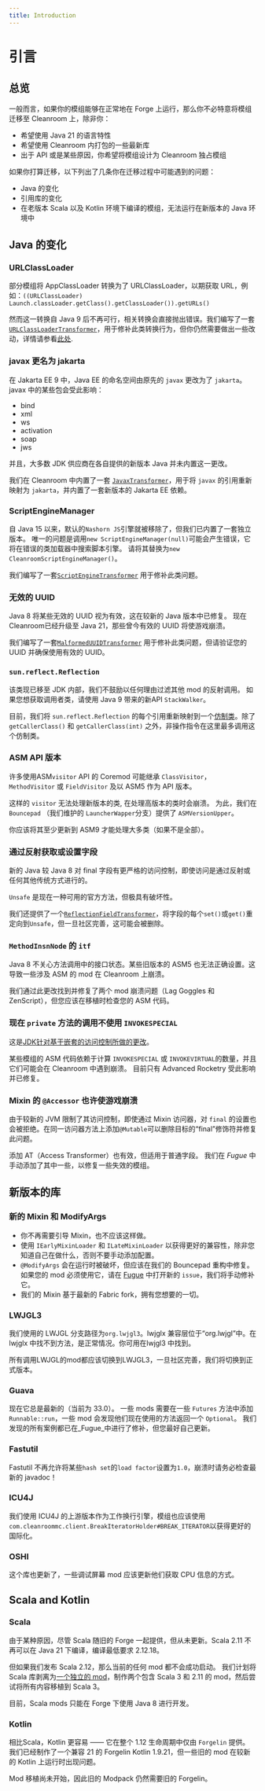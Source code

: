 ```yaml
---
title: Introduction
---
```


# 引言

## 总览

一般而言，如果你的模组能够在正常地在 Forge 上运行，那么你不必特意将模组迁移至 Cleanroom 上，除非你：

- 希望使用 Java 21 的语言特性
- 希望使用 Cleanroom 内打包的一些最新库
- 出于 API 或是某些原因，你希望将模组设计为 Cleanroom 独占模组

如果你打算迁移，以下列出了几条你在迁移过程中可能遇到的问题：

- Java 的变化
- 引用库的变化
- 在老版本 Scala 以及 Kotlin 环境下编译的模组，无法运行在新版本的 Java 环境中

## Java 的变化

### URLClassLoader

部分模组将 AppClassLoader 转换为了 URLClassLoader，以期获取 URL，例如：`((URLClassLoader) Launch.classLoader.getClass().getClassLoader()).getURLs()`

然而这一转换自 Java 9 后不再可行，相关转换会直接抛出错误。我们编写了一套[`URLClassLoaderTransformer`](https://github.com/CleanroomMC/Cleanroom/blob/main/src/main/java/net/minecraftforge/fml/common/asm/transformers/URLClassLoaderTransformer.java)，用于修补此类转换行为，但你仍然需要做出一些改动，详情请参看[此处](https://github.com/CleanroomMC/Cleanroom/blob/cf59ba1080dc2bf7eb3f60e4ae5cff82639cb042/src/main/java/net/minecraftforge/fml/relauncher/CoreModManager.java#L459).

### javax 更名为 jakarta

在 Jakarta EE 9 中，Java EE 的命名空间由原先的 `javax` 更改为了 `jakarta`。javax 中的某些包会受此影响：

- bind
- xml
- ws
- activation
- soap
- jws

并且，大多数 JDK 供应商在各自提供的新版本 Java 并未内置这一更改。

我们在 Cleanroom 中内置了一套 [`JavaxTransformer`](https://github.com/CleanroomMC/Cleanroom/blob/main/src/main/java/net/minecraftforge/fml/common/asm/transformers/JavaxTransformer.java)，用于将 `javax` 的引用重新映射为 `jakarta`，并内置了一套新版本的 Jakarta EE 依赖。

### ScriptEngineManager

自 Java 15 以来，默认的`Nashorn JS`引擎就被移除了，但我们已内置了一套独立版本。
唯一的问题是调用`new ScriptEngineManager(null)`可能会产生错误，它将在错误的类加载器中搜索脚本引擎。 请将其替换为`new CleanroomScriptEngineManager()`。

我们编写了一套[`ScriptEngineTransformer`](https://github.com/CleanroomMC/Cleanroom/blob/main/src/main/java/net/minecraftforge/fml/common/asm/transformers/ScriptEngineTransformer.java) 用于修补此类问题。

### 无效的 UUID

Java 8 将某些无效的 UUID 视为有效，这在较新的 Java 版本中已修复。 现在 Cleanroom已经升级至 Java 21，那些曾今有效的 UUID 将使游戏崩溃。

我们编写了一套[`MalformedUUIDTransformer`](https://github.com/CleanroomMC/Cleanroom/blob/main/src/main/java/net/minecraftforge/fml/common/asm/transformers/MalformedUUIDTransformer.java) 用于修补此类问题，但请验证您的 UUID 并确保使用有效的 UUID。

### `sun.reflect.Reflection`

该类现已移至 JDK 内部，我们不鼓励以任何理由过滤其他 mod 的反射调用。 如果您想获取调用者类，请使用 Java 9 带来的新API `StackWalker`。

目前，我们将 `sun.reflect.Reflection` 的每个引用重新映射到一个[仿制类](https://github.com/CleanroomMC/Cleanroom/blob/main/src/main/java/com/cleanroommc/hackery/Reflection.java)。除了 `getCallerClass()` 和 `getCallerClass(int)` 之外，非操作指令在这里最多调用这个仿制类。

### ASM API 版本

许多使用ASM`visitor` API 的 Coremod 可能继承 `ClassVisitor`， `MethodVisitor` 或 `FieldVisitor` 及以 ASM5 作为 API 版本。

这样的 `visitor` 无法处理新版本的类, 在处理高版本的类时会崩溃。 为此，我们在 `Bouncepad` （我们维护的 `LauncherWapper`分支）提供了 `ASMVersionUpper`。

你应该将其至少更新到 ASM9 才能处理大多类（如果不是全部）。

### 通过反射获取或设置字段

新的 Java 较 Java 8 对 final 字段有更严格的访问控制，即使访问是通过反射或任何其他传统方式进行的。

`Unsafe` 是现在一种可用的官方方法，但极具有破坏性。

我们还提供了一个[`ReflectionFieldTransformer`](https://github.com/CleanroomMC/Cleanroom/blob/main/src/main/java/net/minecraftforge/fml/common/asm/transformers/ReflectionFieldTransformer.java)，将字段的每个`set()`或`get()`重定向到`Unsafe`，但一旦社区完善，这可能会被删除。

### `MethodInsnNode` 的 `itf`

Java 8 不关心方法调用中的接口状态。某些旧版本的 ASM5 也无法正确设置。这导致一些涉及 ASM 的 mod 在 Cleanroom 上崩溃。

我们通过此更改找到并修复了两个 mod 崩溃问题（Lag Goggles 和 ZenScript），但您应该在移植时检查您的 ASM 代码。

### 现在 `private` 方法的调用不使用 `INVOKESPECIAL`

这是[JDK针对基于嵌套的访问控制所做的更改](https://openjdk.org/jeps/181)。

某些模组的 ASM 代码依赖于计算 `INVOKESPECIAL` 或 `INVOKEVIRTUAL`的数量，并且它们可能会在 Cleanroom 中遇到崩溃。
目前只有 Advanced Rocketry 受此影响并已修复。

### Mixin 的 `@Accessor` 也许使游戏崩溃

由于较新的 JVM 限制了其访问控制，即使通过 Mixin 访问器，对 `final` 的设置也会被拒绝。在同一访问器方法上添加`@Mutable`可以删除目标的“final”修饰符并修复此问题。

添加 AT（Access Transformer）也有效，但适用于普通字段。 我们在 _Fugue_ 中手动添加了其中一些，以修复一些失效的模组。

## 新版本的库

### 新的 Mixin 和 ModifyArgs

- 你不再需要引导 Mixin，也不应该这样做。
- 使用 `IEarlyMixinLoader` 和 `ILateMixinLoader` 以获得更好的兼容性，除非您知道自己在做什么，否则不要手动添加配置。
- `@ModifyArgs` 会在运行时被破坏，但应该在我们的 Bouncepad 重构中修复。如果您的 mod 必须使用它，请在 [Fugue](https://github.com/CleanroomMC/Fugue) 中打开新的 `issue`，我们将手动修补它。
- 我们的 Mixin 基于最新的 Fabric fork，拥有您想要的一切。

### LWJGL3

我们使用的 LWJGL 分支路径为`org.lwjgl3`。lwjglx 兼容层位于“org.lwjgl”中。在 lwjglx 中找不到方法，是正常情况。你可用在lwjgl3 中找到。

所有调用LWJGL的mod都应该切换到LWJGL3，一旦社区完善，我们将切换到正式版本。

### Guava

现在它总是最新的（当前为 33.0）。 一些 mods 需要在一些 `Futures` 方法中添加 `Runnable::run`，一些 mod 会发现他们现在使用的方法返回一个 `Optional`。 我们发现的所有案例都已在_Fugue_中进行了修补，但您最好自己更新。

### Fastutil

Fastutil 不再允许将某些`hash set`的`load factor`设置为`1.0`，崩溃时请务必检查最新的 javadoc！

### ICU4J

我们使用 ICU4J 的上游版本作为工作换行引擎，模组也应该使用`com.cleanroommc.client.BreakIteratorHolder#BREAK_ITERATOR`以获得更好的国际化。

### OSHI

这个库也更新了，一些调试屏幕 mod 应该更新他们获取 CPU 信息的方式。

## Scala and Kotlin

### Scala

由于某种原因，尽管 Scala 随旧的 Forge 一起提供，但从未更新。Scala 2.11 不再可以在 Java 21 下编译，编译最低要求 2.12.18。

但如果我们发布 Scala 2.12，那么当前的任何 mod 都不会成功启动。 我们计划将 Scala 库剥离为[一个独立的 mod](https://github.com/CleanroomMC/Scalar/)，制作两个包含 Scala 3 和 2.11 的 mod，然后尝试将所有内容移植到 Scala 3。

目前，Scala mods 只能在 Forge 下使用 Java 8 进行开发。

### Kotlin

相比Scala，Kotlin 更容易 —— 它在整个 1.12 生命周期中仅由 `Forgelin` 提供。 我们已经制作了一个兼容 21 的 Forgelin Kotlin 1.9.21，但一些旧的 mod 在较新的 Kotlin 上运行时出现问题。

Mod 移植尚未开始，因此旧的 Modpack 仍然需要旧的 Forgelin。
